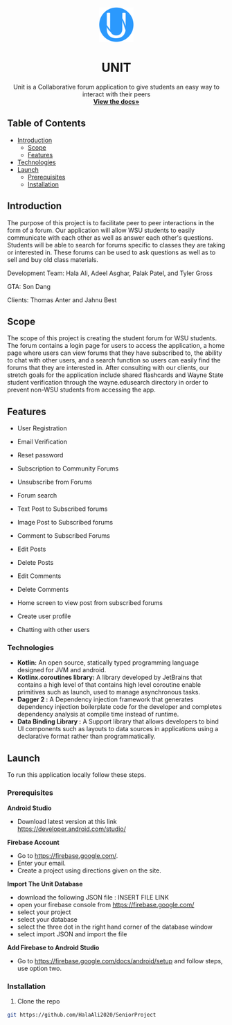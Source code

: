 <!-- PROJECT LOGO -->
<br />
<p align="center">
  <a href="https://github.com/HalaAli2020/SeniorProject">
    <img src="https://github.com/HalaAli2020/SeniorProject/blob/master/app/src/main/res/drawable/unitlogoproper.png" alt="Logo" width="80" height="80"> </a>
<h1 align="center"><strong>UNIT</strong></h1>
  
  <p align="center">
    Unit is a Collaborative forum application to give students an easy way to interact with their peers 
    <br />
    <a href="https://github.com/HalaAli2020/SeniorProject"><strong>View the docs»</strong></a>
  </p>
</p>

<!-- TABLE OF CONTENTS -->
## Table of Contents

* [Introduction](#introduction)
  * [Scope](#scope)
  * [Features](#features)
* [Technologies](#technologies)
* [Launch](#launch)
  * [Prerequisites](#prerequisites)
  * [Installation](#installation)


<!-- ABOUT THE PROJECT -->
## Introduction 
The purpose of this project is to facilitate peer to peer interactions in the form of a forum. Our application
will allow WSU students to easily communicate with each other as well as answer each other's questions. 
Students will be able to search for forums specific to classes they are taking or interested in. 
These forums can be used to ask questions as well as to sell and buy old class materials.  

Development Team: Hala Ali, Adeel Asghar, Palak Patel, and Tyler Gross

GTA: Son Dang

Clients: Thomas Anter and Jahnu Best

## Scope
The scope of this project is creating the student forum for WSU students. The forum contains a login page for users to
access the application, a home page where users can view forums that they have subscribed to, the ability to chat with other users, and a search function so users can easily find the forums that they are interested in. After consulting with our clients, our stretch goals for the application include shared flashcards and Wayne State student verification through the wayne.edusearch directory in order to prevent non-WSU students from accessing the app. 

## Features
* []()User Registration  

* []()Email Verification  

* []()Reset password  

* []()Subscription to Community Forums  

* []()Unsubscribe from Forums 

* []()Forum search  

* []()Text Post to Subscribed forums  

* []()Image Post to Subscribed forums  

* []()Comment to Subscribed Forums  

* []()Edit Posts  

* []()Delete Posts 

* []()Edit Comments  

* []()Delete Comments  

* []()Home screen to view post from subscribed forums  

* []()Create user profile 

* []()Chatting with other users 

 
### Technologies
* []()<strong> Kotlin:</strong> An open source, statically typed programming language designed for JVM and android.  
* []() <strong>Kotlinx.coroutines library:</strong> A library developed by JetBrains that contains a high level of that contains high level coroutine enable primitives such as launch, used to manage asynchronous tasks.  
* []()<strong> Dagger 2 :</strong> A Dependency injection framework that generates dependency injection boilerplate code for 
the developer and completes dependency analysis at compile time instead of runtime.  
* []()<strong> Data Binding Library :</strong> A Support library that allows developers to bind UI components such as layouts to data sources in applications using a declarative format rather than programmatically. 

## Launch
To run this application locally follow these steps.

### Prerequisites
<strong>Android Studio </strong> 
* []() Download latest version at this link https://developer.android.com/studio/ 

<strong>Firebase Account</strong> 
* []()Go to https://firebase.google.com/. 
* []()Enter your email.  
* []()Create a project using directions given on the site.  

<strong>Import The Unit Database</strong> 
* []() download the following JSON file : INSERT FILE LINK 
* []() open your firebase console from https://firebase.google.com/
* []() select your project 
* []() select your database 
* []() select the three dot in the right hand corner of the database window 
* []() select import JSON and import the file

<strong>Add Firebase to Android Studio</strong>
* []()Go to https://firebase.google.com/docs/android/setup and follow steps, use option two. 


### Installation
1. Clone the repo
```sh
git https://github.com/HalaAli2020/SeniorProject
```

